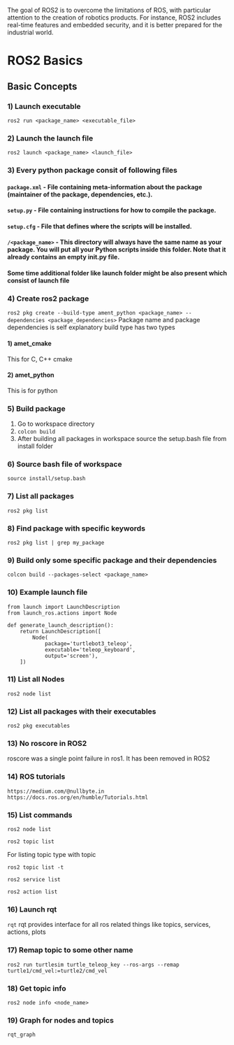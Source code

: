 The goal of ROS2 is to overcome the limitations of ROS, with particular attention to the creation of robotics products.
For instance, ROS2 includes real-time features and embedded security, and it is better prepared for the industrial world.

# ROS2 Basics #
## Basic Concepts ##
### 1) Launch executable ###
```ros2 run <package_name> <executable_file>```
### 2) Launch the launch file ###
```ros2 launch <package_name> <launch_file>```
### 3) Every python package consit of following files ###

#### ```package.xml``` - File containing meta-information about the package (maintainer of the package, dependencies, etc.). ####
#### ```setup.py``` - File containing instructions for how to compile the package. ####
#### ```setup.cfg``` - File that defines where the scripts will be installed. ####
#### ```/<package_name>``` - This directory will always have the same name as your package. You will put all your Python scripts inside this folder. Note that it already contains an empty __init__.py file. ####
#### Some time additional folder like launch folder might be also present which consist of launch file ####


### 4) Create ros2 package ###
```ros2 pkg create --build-type ament_python <package_name> --dependencies <package_dependencies>```
Package name and package dependencies is self explanatory
build type has two types
#### 1) amet_cmake ####
This for C, C++ cmake
#### 2) amet_python ###
This is for python

### 5) Build package ###
1) Go to workspace directory
2) ``` colcon build ```
3) After building all packages in workspace source the setup.bash file from install folder


### 6) Source bash file of workspace ###
```source install/setup.bash```

### 7) List all packages ###
```ros2 pkg list```
### 8) Find package with specific keywords ###
```ros2 pkg list | grep my_package```

### 9) Build only some specific package and their dependencies ###
```colcon build --packages-select <package_name>```

### 10) Example launch file ###
```
from launch import LaunchDescription
from launch_ros.actions import Node

def generate_launch_description():
    return LaunchDescription([
        Node(
            package='turtlebot3_teleop',
            executable='teleop_keyboard',
            output='screen'),
    ])
```
### 11) List all Nodes ###
``` ros2 node list ```

### 12)  List all packages with their executables ###
```ros2 pkg executables```

### 13) No roscore in ROS2 ###
roscore was a single point failure in ros1. It has been removed in ROS2

### 14) ROS tutorials ###
```https://medium.com/@nullbyte.in```
```https://docs.ros.org/en/humble/Tutorials.html```

### 15) List commands ###
```ros2 node list```

```ros2 topic list```

For listing topic type with topic

```ros2 topic list -t```

```ros2 service list```

```ros2 action list```

### 16) Launch rqt ###
```rqt```
rqt provides interface for all ros related things like topics, services, actions, plots

### 17) Remap topic to some other name ###
```ros2 run turtlesim turtle_teleop_key --ros-args --remap turtle1/cmd_vel:=turtle2/cmd_vel```

### 18) Get topic info ###
```ros2 node info <node_name>```

### 19) Graph for nodes and topics ###
```rqt_graph```
